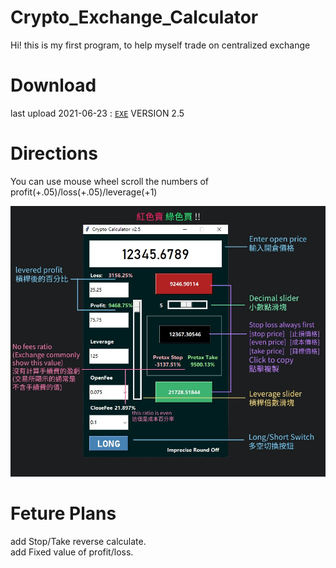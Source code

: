 # Crypto_Exchange_Calculator
 Hi! this is my first program, to help myself trade on centralized exchange

# Download
 last upload 2021-06-23 : [`EXE`](https://mega.nz/file/roRmjDhR#qcBwT_zwSoKVIC-8dcE-4hMKjbH-ea0Yhe4Q9XKWt_o) VERSION 2.5

# Directions
You can use mouse wheel scroll the numbers of profit(+.05)/loss(+.05)/leverage(+1) 

![image](https://raw.githubusercontent.com/imt48/Crypto_Exchange_Calculator/main/Directions.jpg)

# Feture Plans
add Stop/Take reverse calculate.<br>
add Fixed value of profit/loss.<br>
